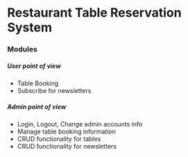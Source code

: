 # Restaurant Table Reservation System

<h3>Modules</h3>
<h5>User point of view</h5>
<ul>
  <li>Table Booking</li>
  <li>Subscribe for newsletters</li>
</ul>

<h5>Admin point of view</h5>
<ul>
  <li>Login, Logout, Change admin accounts info</li>
  <li>Manage table booking information</li>
  <li>CRUD functionality for tables</li>
  <li>CRUD functionality for newsletters</li>
</ul>
